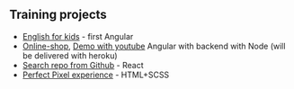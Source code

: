 ## Training projects
- [English for kids](https://zabalueva-jsfe2021q1-efk.netlify.app/) - first Angular
- [Online-shop](https://rs-school-zabalueva.netlify.app/), [Demo with youtube](https://www.youtube.com/watch?v=HtOTR_s2lJ0) Angular with backend with Node (will be delivered with heroku)
- [Search repo from Github](https://zabaluevareact6.netlify.app/Cards) - React
- [Perfect Pixel experience](https://zabalueva-wildlife.netlify.app/) - HTML+SCSS
